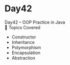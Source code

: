 # Day42
Day42 – OOP Practice in Java  
📌 Topics Covered
- Constructor
- Inheritance   
- Polymorphism  
- Encapsulation 
- Abstraction  
